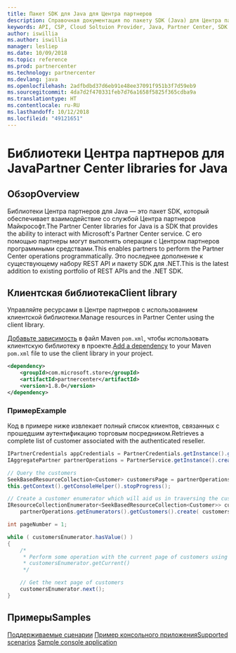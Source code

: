 ```yaml
---
title: Пакет SDK для Java для Центра партнеров
description: Справочная документация по пакету SDK (Java) для Центра партнеров
keywords: API, CSP, Cloud Soltuion Provider, Java, Partner Center, SDK
author: iswillia
ms.author: iswillia
manager: lesliep
ms.date: 10/09/2018
ms.topic: reference
ms.prod: partnercenter
ms.technology: partnercenter
ms.devlang: java
ms.openlocfilehash: 2adfbdbd37d6eb91e48ee37091f951b3f7d59eb9
ms.sourcegitcommit: 4da7d2f470331feb7d76a1658f5825f365cdba9a
ms.translationtype: HT
ms.contentlocale: ru-RU
ms.lasthandoff: 10/12/2018
ms.locfileid: "49121651"
---
```

# <a name="partner-center-libraries-for-java"></a><span data-ttu-id="7f327-104">Библиотеки Центра партнеров для Java</span><span class="sxs-lookup"><span data-stu-id="7f327-104">Partner Center libraries for Java</span></span>

## <a name="overview"></a><span data-ttu-id="7f327-105">Обзор</span><span class="sxs-lookup"><span data-stu-id="7f327-105">Overview</span></span>

<span data-ttu-id="7f327-106">Библиотеки Центра партнеров для Java — это пакет SDK, который обеспечивает взаимодействие со службой Центра партнеров Майкрософт.</span><span class="sxs-lookup"><span data-stu-id="7f327-106">The Partner Center libraries for Java is a SDK that provides the ability to interact with Microsoft's Partner Center service.</span></span> <span data-ttu-id="7f327-107">С его помощью партнеры могут выполнять операции с Центром партнеров программными средствами.</span><span class="sxs-lookup"><span data-stu-id="7f327-107">This enables partners to perform the Partner Center operations programmatically.</span></span> <span data-ttu-id="7f327-108">Это последнее дополнение к существующему набору REST API и пакету SDK для .NET.</span><span class="sxs-lookup"><span data-stu-id="7f327-108">This is the latest addition to existing portfolio of REST APIs and the .NET SDK.</span></span>

## <a name="client-library"></a><span data-ttu-id="7f327-109">Клиентская библиотека</span><span class="sxs-lookup"><span data-stu-id="7f327-109">Client library</span></span>

<span data-ttu-id="7f327-110">Управляйте ресурсами в Центре партнеров с использованием клиентской библиотеки.</span><span class="sxs-lookup"><span data-stu-id="7f327-110">Manage resources in Partner Center using the client library.</span></span>

<span data-ttu-id="7f327-111">[Добавьте зависимость](https://maven.apache.org/guides/getting-started/index.html#How_do_I_use_external_dependencies) в файл Maven `pom.xml`, чтобы использовать клиентскую библиотеку в проекте.</span><span class="sxs-lookup"><span data-stu-id="7f327-111">[Add a dependency](https://maven.apache.org/guides/getting-started/index.html#How_do_I_use_external_dependencies) to your Maven `pom.xml` file to use the client library in your project.</span></span>

```xml
<dependency>
    <groupId>com.microsoft.store</groupId>
    <artifactId>partnercenter</artifactId>
    <version>1.8.0</version>
</dependency>
```   

### <a name="example"></a><span data-ttu-id="7f327-112">Пример</span><span class="sxs-lookup"><span data-stu-id="7f327-112">Example</span></span>

<span data-ttu-id="7f327-113">Код в примере ниже извлекает полный список клиентов, связанных с прошедшим аутентификацию торговым посредником.</span><span class="sxs-lookup"><span data-stu-id="7f327-113">Retrieves a complete list of customer associated with the authenticated reseller.</span></span>

```java
IPartnerCredentials appCredentials = PartnerCredentials.getInstance().generateByApplicationCredentials('YOUR_APP_ID', 'YOUR_APP_SECRET', 'YOUR_TENANT_ID');
IAggregatePartner partnerOperations = PartnerService.getInstance().createPartnerOperations(appCredentials);

// Query the customers
SeekBasedResourceCollection<Customer> customersPage = partnerOperations.getCustomers().query(QueryFactory.getInstance().buildIndexedQuery(100));
this.getContext().getConsoleHelper().stopProgress();

// Create a customer enumerator which will aid us in traversing the customer pages
IResourceCollectionEnumerator<SeekBasedResourceCollection<Customer>> customersEnumerator =
    partnerOperations.getEnumerators().getCustomers().create( customersPage );

int pageNumber = 1;

while ( customersEnumerator.hasValue() )
{
    /*
     * Perform some operation with the current page of customers using 
     * customersEnumerator.getCurrent()  
     */

    // Get the next page of customers
    customersEnumerator.next();
}
```

## <a name="samples"></a><span data-ttu-id="7f327-114">Примеры</span><span class="sxs-lookup"><span data-stu-id="7f327-114">Samples</span></span>

<span data-ttu-id="7f327-115">[Поддерживаемые сценарии](https://docs.microsoft.com/partner-center/develop/scenarios)
[Пример консольного приложения](https://github.com/Microsoft/Partner-Center-Java-Samples)</span><span class="sxs-lookup"><span data-stu-id="7f327-115">[Supported scenarios](https://docs.microsoft.com/partner-center/develop/scenarios)
[Sample console application](https://github.com/Microsoft/Partner-Center-Java-Samples)</span></span>  